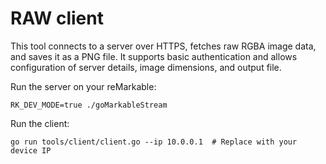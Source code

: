 # RAW client

This tool connects to a server over HTTPS, fetches raw RGBA image data, and saves it as a PNG file. It supports basic authentication and allows configuration of server details, image dimensions, and output file.

Run the server on your reMarkable:

```
RK_DEV_MODE=true ./goMarkableStream
```

Run the client:

```
go run tools/client/client.go --ip 10.0.0.1  # Replace with your device IP
```
